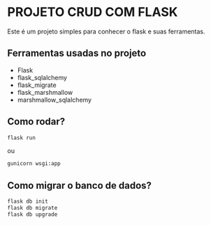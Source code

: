 # PROJETO CRUD COM FLASK

Este é um projeto simples para conhecer o flask e suas ferramentas.

## Ferramentas usadas no projeto

- Flask
- flask_sqlalchemy
- flask_migrate
- flask_marshmallow
- marshmallow_sqlalchemy


## Como rodar?

```sh
flask run
```

ou

```sh
gunicorn wsgi:app
```

## Como migrar o banco de dados?

```sh
flask db init
flask db migrate
flask db upgrade
```

